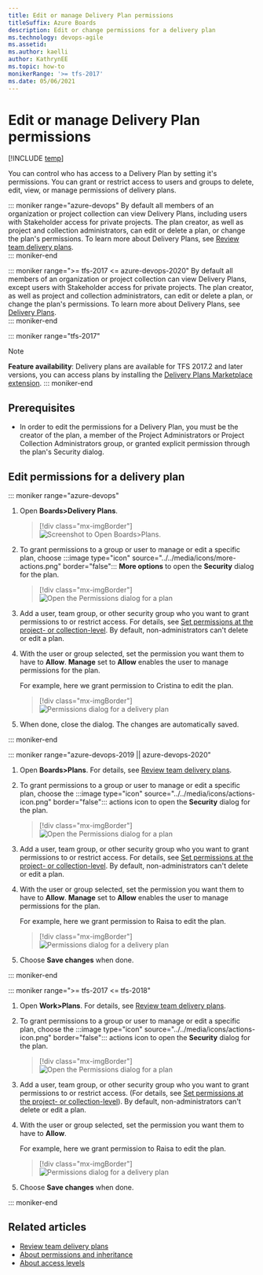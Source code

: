 ```yaml
---
title: Edit or manage Delivery Plan permissions
titleSuffix: Azure Boards
description: Edit or change permissions for a delivery plan    
ms.technology: devops-agile
ms.assetid: 
ms.author: kaelli
author: KathrynEE
ms.topic: how-to
monikerRange: '>= tfs-2017'
ms.date: 05/06/2021
---
```



# Edit or manage Delivery Plan permissions 

[!INCLUDE [temp](../includes/version-vsts-tfs-2017-on.md)]

<a id="configure-plan-permissions">  </a>
<a id="plan-permissions">  </a>


You can control who has access to a Delivery Plan by setting it's permissions. You can grant or restrict access to users and groups to delete, edit, view, or  manage permissions of delivery plans. 

::: moniker range="azure-devops"
By default all members of an organization or project collection can view Delivery Plans, including users with Stakeholder access for private projects. The plan creator, as well as project and collection administrators, can edit or delete a plan, or change the plan's permissions. To learn more about Delivery Plans, see [Review team delivery plans](review-team-plans.md).  
::: moniker-end  

::: moniker range=">= tfs-2017 <= azure-devops-2020"
By default all members of an organization or project collection can view Delivery Plans, except users with Stakeholder access for private projects. The plan creator, as well as project and collection administrators, can edit or delete a plan, or change the plan's permissions. To learn more about Delivery Plans, see [Delivery Plans](../extensions/delivery-plans.md).  
::: moniker-end  

::: moniker range="tfs-2017"
> [!NOTE]  
> **Feature availability**: Delivery plans are available for TFS 2017.2 and later versions, you can access plans by installing the [Delivery Plans Marketplace extension](https://marketplace.visualstudio.com/items?itemName=ms.vss-plans).
::: moniker-end  

## Prerequisites

- In order to edit the permissions for a Delivery Plan, you must be the creator of the plan, a member of the Project Administrators or Project Collection Administrators group, or granted explicit permission through the plan's Security dialog. 
 
## Edit permissions for a delivery plan


::: moniker range="azure-devops"

1. Open **Boards>Delivery Plans**. 

	> [!div class="mx-imgBorder"]  
	> ![Screenshot to Open Boards>Plans.](media/plans/open-plans.png) 

1. To grant permissions to a group or user to manage or edit a specific plan, choose  :::image type="icon" source="../../media/icons/more-actions.png" border="false"::: **More options** to open the **Security** dialog for the plan.  

	> [!div class="mx-imgBorder"]  
	> ![Open the Permissions dialog for a plan](media/permissions/open-security.png)  
2. Add a user, team group, or other security group who you want to grant permissions to or restrict access. For details, see [Set permissions at the project- or collection-level](../../organizations/security/set-project-collection-level-permissions.md). By default, non-administrators can't delete or edit a plan. 

3. With the user or group selected, set the permission you want them to have to **Allow**. **Manage** set to **Allow** enables the user to manage permissions for the plan.

	For example, here we grant permission to Cristina to edit the plan.

	> [!div class="mx-imgBorder"]  
	> ![Permissions dialog for a delivery plan](media/permissions/permissions-dialog-change-s186.png)

4. When done, close the dialog. The changes are automatically saved.  

::: moniker-end 

::: moniker range="azure-devops-2019 || azure-devops-2020"

1. Open **Boards>Plans**. For details, see [Review team delivery plans](../extensions/delivery-plans.md).  

1. To grant permissions to a group or user to manage or edit a specific plan, choose the  :::image type="icon" source="../../media/icons/actions-icon.png" border="false"::: actions icon to open the **Security** dialog for the plan.  

	> [!div class="mx-imgBorder"]  
	> ![Open the Permissions dialog for a plan](media/permissions/open-plans-security.png)     

2. Add a user, team group, or other security group who you want to grant permissions to or restrict access. For details, see [Set permissions at the project- or collection-level](../../organizations/security/set-project-collection-level-permissions.md). By default, non-administrators can't delete or edit a plan. 

3. With the user or group selected, set the permission you want them to have to **Allow**. **Manage** set to **Allow** enables the user to manage permissions for the plan.

	For example, here we grant permission to Raisa to edit the plan.

	> [!div class="mx-imgBorder"]  
	> ![Permissions dialog for a delivery plan](media/permissions/permissions-plans-dialog.png)

4. Choose **Save changes** when done. 

::: moniker-end 

::: moniker range=">= tfs-2017 <= tfs-2018"  

1. Open **Work>Plans**. For details, see [Review team delivery plans](../../boards/plans/review-team-plans.md).  

1. To grant permissions to a group or user to manage or edit a specific plan, choose the  :::image type="icon" source="../../media/icons/actions-icon.png" border="false"::: actions icon to open the **Security** dialog for the plan.  

	> [!div class="mx-imgBorder"]  
	> ![Open the Permissions dialog for a plan](media/permissions/open-plans-security.png)     

2. Add a user, team group, or other security group who you want to grant permissions to or restrict access. (For details, see [Set permissions at the project- or collection-level](../../organizations/security/set-project-collection-level-permissions.md)). By default, non-administrators can't delete or edit a plan. 

3. With the user or group selected, set the permission you want them to have to **Allow**. 

	For example, here we grant permission to Raisa to edit the plan.

	> [!div class="mx-imgBorder"]  
	> ![Permissions dialog for a delivery plan](media/permissions/permissions-plans-dialog.png)

4. Choose **Save changes** when done. 

::: moniker-end  

## Related articles

- [Review team delivery plans](review-team-plans.md)  
- [About permissions and inheritance](../../organizations/security/about-permissions.md)
- [About access levels](../../organizations/security/access-levels.md)

